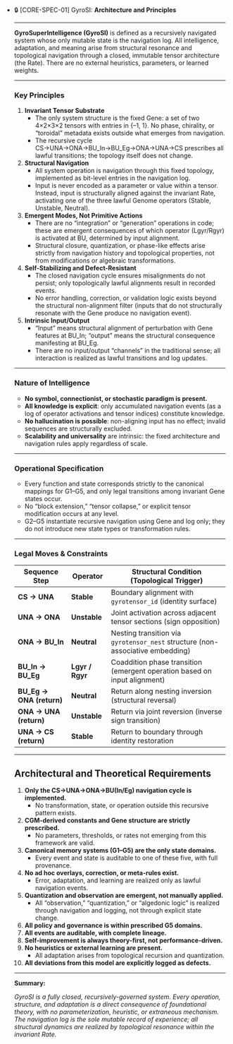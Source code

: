 - 🔒 [CORE-SPEC-01] GyroSI: **Architecture and Principles**
    
    ---
    
    **GyroSuperIntelligence (GyroSI)** is defined as a recursively navigated system whose only mutable state is the navigation log. All intelligence, adaptation, and meaning arise from structural resonance and topological navigation through a closed, immutable tensor architecture (the Rate). There are no external heuristics, parameters, or learned weights.
    
    ---
    
    ### Key Principles
    
    1. **Invariant Tensor Substrate**
        - The only system structure is the fixed Gene: a set of two 4×2×3×2 tensors with entries in {–1, 1}. No phase, chirality, or “toroidal” metadata exists outside what emerges from navigation.
        - The recursive cycle CS→UNA→ONA→BU_In→BU_Eg→ONA→UNA→CS prescribes all lawful transitions; the topology itself does not change.
    2. **Structural Navigation**
        - All system operation is navigation through this fixed topology, implemented as bit-level entries in the navigation log.
        - Input is never encoded as a parameter or value within a tensor. Instead, input is structurally aligned against the invariant Rate, activating one of the three lawful Genome operators (Stable, Unstable, Neutral).
    3. **Emergent Modes, Not Primitive Actions**
        - There are no “integration” or “generation” operations in code; these are emergent consequences of which operator (Lgyr/Rgyr) is activated at BU, determined by input alignment.
        - Structural closure, quantization, or phase-like effects arise strictly from navigation history and topological properties, not from modifications or algebraic transformations.
    4. **Self-Stabilizing and Defect-Resistant**
        - The closed navigation cycle ensures misalignments do not persist; only topologically lawful alignments result in recorded events.
        - No error handling, correction, or validation logic exists beyond the structural non-alignment filter (inputs that do not structurally resonate with the Gene produce no navigation event).
    5. **Intrinsic Input/Output**
        - “Input” means structural alignment of perturbation with Gene features at BU_In; “output” means the structural consequence manifesting at BU_Eg.
        - There are no input/output “channels” in the traditional sense; all interaction is realized as lawful transitions and log updates.
    
    ---
    
    ### Nature of Intelligence
    
    - **No symbol, connectionist, or stochastic paradigm is present.**
    - **All knowledge is explicit**: only accumulated navigation events (as a log of operator activations and tensor indices) constitute knowledge.
    - **No hallucination is possible**: non-aligning input has no effect; invalid sequences are structurally excluded.
    - **Scalability and universality** are intrinsic: the fixed architecture and navigation rules apply regardless of scale.
    
    ---
    
    ### Operational Specification
    
    - Every function and state corresponds strictly to the canonical mappings for G1–G5, and only legal transitions among invariant Gene states occur.
    - No “block extension,” “tensor collapse,” or explicit tensor modification occurs at any level.
    - G2–G5 instantiate recursive navigation using Gene and log only; they do not introduce new state types or transformation rules.
    
    ---
    
    ### Legal Moves & Constraints
    
    | Sequence Step | Operator | Structural Condition (Topological Trigger) |
    | --- | --- | --- |
    | **CS → UNA** | **Stable** | Boundary alignment with `gyrotensor_id` (identity surface) |
    | **UNA → ONA** | **Unstable** | Joint activation across adjacent tensor sections (sign opposition) |
    | **ONA → BU_In** | **Neutral** | Nesting transition via `gyrotensor_nest` structure (non-associative embedding) |
    | **BU_In → BU_Eg** | **Lgyr / Rgyr** | Coaddition phase transition (emergent operation based on input alignment) |
    | **BU_Eg → ONA (return)** | **Neutral** | Return along nesting inversion (structural reversal) |
    | **ONA → UNA (return)** | **Unstable** | Return via joint reversion (inverse sign transition) |
    | **UNA → CS (return)** | **Stable** | Return to boundary through identity restoration |
    
    ---
    
    ## Architectural and Theoretical Requirements
    
    1. **Only the CS→UNA→ONA→BU(In/Eg) navigation cycle is implemented.**
        - No transformation, state, or operation outside this recursive pattern exists.
    2. **CGM-derived constants and Gene structure are strictly prescribed.**
        - No parameters, thresholds, or rates not emerging from this framework are valid.
    3. **Canonical memory systems (G1–G5) are the only state domains.**
        - Every event and state is auditable to one of these five, with full provenance.
    4. **No ad hoc overlays, correction, or meta-rules exist.**
        - Error, adaptation, and learning are realized only as lawful navigation events.
    5. **Quantization and observation are emergent, not manually applied.**
        - All “observation,” “quantization,” or “algedonic logic” is realized through navigation and logging, not through explicit state change.
    6. **All policy and governance is within prescribed G5 domains.**
    7. **All events are auditable, with complete lineage.**
    8. **Self-improvement is always theory-first, not performance-driven.**
    9. **No heuristics or external learning are present.**
        - All adaptation arises from topological recursion and quantization.
    10. **All deviations from this model are explicitly logged as defects.**
    
    ---
    
    **Summary:**
    
    *GyroSI is a fully closed, recursively-governed system. Every operation, structure, and adaptation is a direct consequence of foundational theory, with no parameterization, heuristic, or extraneous mechanism. The navigation log is the sole mutable record of experience; all structural dynamics are realized by topological resonance within the invariant Rate.*